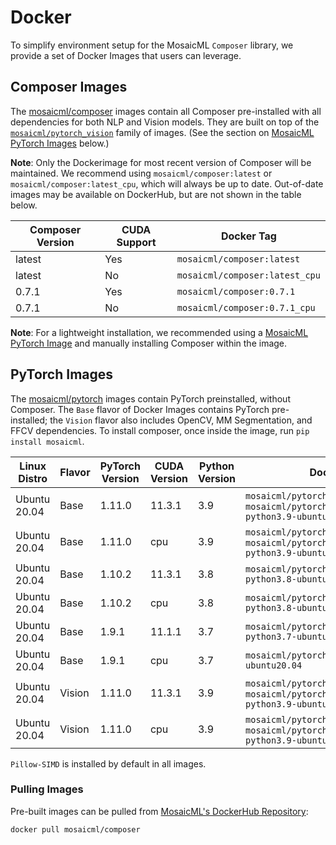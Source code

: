 # Docker

To simplify environment setup for the MosaicML `Composer` library, we provide a set of Docker Images that users can
leverage.

## Composer Images

The [mosaicml/composer](https://hub.docker.com/r/mosaicml/composer) images contain all Composer pre-installed with all dependencies for both NLP and Vision models. They are built on top of the [`mosaicml/pytorch_vision`](https://hub.docker.com/r/mosaicml/pytorch_vision) family of images. (See the section on [MosaicML PyTorch Images](#pytorch-images) below.)

**Note**: Only the Dockerimage for most recent version of Composer will be maintained. We recommend using `mosaicml/composer:latest` or `mosaicml/composer:latest_cpu`, which will always be up to date. Out-of-date images
may be available on DockerHub, but are not shown in the table below.

<!-- BEGIN_COMPOSER_BUILD_MATRIX -->
| Composer Version   | CUDA Support   | Docker Tag                     |
|--------------------|----------------|--------------------------------|
| latest             | Yes            | `mosaicml/composer:latest`     |
| latest             | No             | `mosaicml/composer:latest_cpu` |
| 0.7.1              | Yes            | `mosaicml/composer:0.7.1`      |
| 0.7.1              | No             | `mosaicml/composer:0.7.1_cpu`  |
<!-- END_COMPOSER_BUILD_MATRIX -->


**Note**: For a lightweight installation, we recommended using a [MosaicML PyTorch Image](#pytorch-images) and manually installing Composer within the image.

## PyTorch Images

The [mosaicml/pytorch](https://hub.docker.com/r/mosaicml/pytorch) images contain PyTorch preinstalled, without Composer. The `Base` flavor of Docker Images contains PyTorch pre-installed; the `Vision` flavor also includes OpenCV,
MM Segmentation, and FFCV dependencies. To install composer, once inside the image, run `pip install mosaicml`.

<!-- BEGIN_PYTORCH_BUILD_MATRIX -->
| Linux Distro   | Flavor   | PyTorch Version   | CUDA Version   | Python Version   | Docker Tags                                                                                      |
|----------------|----------|-------------------|----------------|------------------|--------------------------------------------------------------------------------------------------|
| Ubuntu 20.04   | Base     | 1.11.0            | 11.3.1         | 3.9              | `mosaicml/pytorch:latest`, `mosaicml/pytorch:1.11.0_cu113-python3.9-ubuntu20.04`                 |
| Ubuntu 20.04   | Base     | 1.11.0            | cpu            | 3.9              | `mosaicml/pytorch:latest_cpu`, `mosaicml/pytorch:1.11.0_cpu-python3.9-ubuntu20.04`               |
| Ubuntu 20.04   | Base     | 1.10.2            | 11.3.1         | 3.8              | `mosaicml/pytorch:1.10.2_cu113-python3.8-ubuntu20.04`                                            |
| Ubuntu 20.04   | Base     | 1.10.2            | cpu            | 3.8              | `mosaicml/pytorch:1.10.2_cpu-python3.8-ubuntu20.04`                                              |
| Ubuntu 20.04   | Base     | 1.9.1             | 11.1.1         | 3.7              | `mosaicml/pytorch:1.9.1_cu111-python3.7-ubuntu20.04`                                             |
| Ubuntu 20.04   | Base     | 1.9.1             | cpu            | 3.7              | `mosaicml/pytorch:1.9.1_cpu-python3.7-ubuntu20.04`                                               |
| Ubuntu 20.04   | Vision   | 1.11.0            | 11.3.1         | 3.9              | `mosaicml/pytorch_vision:latest`, `mosaicml/pytorch_vision:1.11.0_cu113-python3.9-ubuntu20.04`   |
| Ubuntu 20.04   | Vision   | 1.11.0            | cpu            | 3.9              | `mosaicml/pytorch_vision:latest_cpu`, `mosaicml/pytorch_vision:1.11.0_cpu-python3.9-ubuntu20.04` |
<!-- END_PYTORCH_BUILD_MATRIX -->

``Pillow-SIMD`` is installed by default in all images.

### Pulling Images

Pre-built images can be pulled from [MosaicML's DockerHub Repository](https://hub.docker.com/u/mosaicml):

<!--pytest-codeblocks:skip-->
```bash
docker pull mosaicml/composer
```
